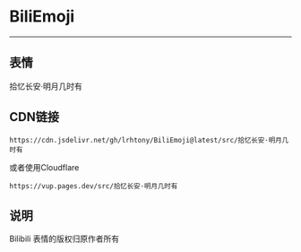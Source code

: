 # BiliEmoji
---
## 表情
拾忆长安·明月几时有
## CDN链接
```
https://cdn.jsdelivr.net/gh/lrhtony/BiliEmoji@latest/src/拾忆长安·明月几时有
```
或者使用Cloudflare
```
https://vup.pages.dev/src/拾忆长安·明月几时有
```
## 说明
Bilibili 表情的版权归原作者所有
